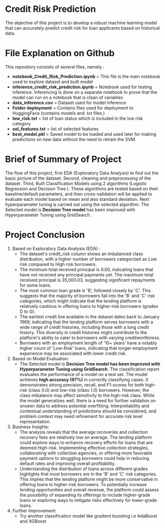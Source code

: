 # Credit Risk Prediction
The objective of this project is to develop a robust machine learning model that can accurately predict credit risk for loan applicants based on historical data.

# File Explanation on Github
This repository consists of several files, namely :
- **notebook_Credit_Risk_Prediction.ipynb** = This file is the main notebook used to explore dataset and built model
- **inference_credit_risk_prediction.ipynb** = Notebook used for testing inference. Inferencing is done on a separate notebook to prove that the model can run on a notebook that is clean of variables
- **data_inference.csv** = Dataset used for model inference
- **Folder deployment** = Contains files used for deployment to HuggingFace (contains models and .txt files.)
- **low_risk.txt** = list of loan status which is included in the low risk category
- **sel_features.txt** = list of selected features
- **best_model.pkl** = Saved model to be loaded and used later for making predictions on new data without the need to retrain the SVM.

# Brief of Summary of Project
The flow of this project, first EDA (Exploratory Data Analysis) to find out the basic picture of the dataset. Second, cleaning and preprocessing of the dataset. Third, Built Classification Models using 2 algorithms (Logistic Regression and Decision Tree ). These algorithms are tested based on their baseline/default parameters, and then cross-validation will be applied to evaluate each model based on mean and also standard deviation. Next hyperparameter tuning is carried out using the selected algorithm. The Selected model is **Decision Tree model** has been improved with Hyperparameter Tuning using GridSearch.

# Project Conclusion
1. Based on Exploratory Data Analysis (EDA) :
    - The dataset's credit_risk column shows an imbalanced class distribution, with a higher number of borrowers categorized as Low risk compared to High risk borrowers.
    - The minimum total received principal is 0.00, indicating loans that have not received any principal payments yet. The maximum total received principal is 35,000.03, suggesting significant repayments for some loans.
    - The most common loan grade is 'B', followed closely by 'C'. This suggests that the majority of borrowers fall into the 'B' and 'C' risk categories, which might indicate that the lending platform is relatively cautious in offering loans to higher-risk borrowers (grades D to G).
    - The earliest credit line available in the dataset dates back to January 1969, indicating that the lending platform serves borrowers with a wide range of credit histories, including those with a long credit history. This diversity in credit histories might contribute to the platform's ability to cater to borrowers with varying creditworthiness.
    - Borrowers with an employment length of '10+ years' have a notably higher count of 'Low-Risk' loans, indicating that longer employment experience may be associated with lower credit risk.
2. Based on Model Evaluation:
    - The Selected model is **Decision Tree model has been improved with Hyperparameter Tuning using GridSearch**. The classification report evaluates the performance of a model on a test set. The model achieves **high accuracy (97%)** in correctly classifying cases. It demonstrates strong precision, recall, and F1-scores for both high-risk (class 0.0) and low-risk (class 1.0) borrowers. However, the class imbalance may affect sensitivity to the high-risk class. While the model generalizes well, there is a need for further validation on unseen data to address potential overfitting. Interpretability and contextual understanding of predictions should be considered, and problem context may need refinement for accurate risk level representation.
3. Business Insights:
    - The analysis reveals that the average recoveries and collection recovery fees are relatively low on average. The lending platform could explore ways to enhance recovery efforts for loans that are deemed High-risk. Implementing effective collection strategies, collaborating with collection agencies, or offering more favorable payment options to struggling borrowers could help in reducing default rates and improving overall profitability.
    - Understanding the distribution of loans across different grades highlights that most borrowers are in the 'B' and 'C' risk categories. This implies that the lending platform might be more conservative in offering loans to higher-risk borrowers. To potentially increase lending opportunities and overall revenue, the platform could assess the possibility of expanding its offerings to include higher-grade loans or exploring ways to mitigate risks effectively for lower-grade loans.
4. Further Improvement:
    - Try another classification model like gradient boosting i.e AdaBoost and XGBoost